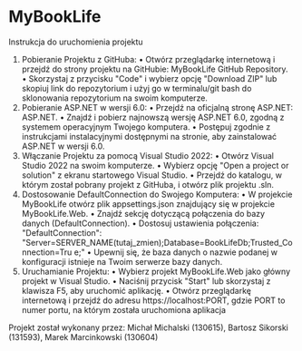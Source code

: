 # MyBookLife
Instrukcja do uruchomienia projektu
1. Pobieranie Projektu z GitHuba:
• Otwórz przeglądarkę internetową i przejdź do strony projektu na GitHubie: 
MyBookLife GitHub Repository.
• Skorzystaj z przycisku "Code" i wybierz opcję "Download ZIP" lub skopiuj link do 
repozytorium i użyj go w terminalu/git bash do sklonowania repozytorium na swoim 
komputerze.
2. Pobieranie ASP.NET w wersji 6.0:
• Przejdź na oficjalną stronę ASP.NET: ASP.NET.
• Znajdź i pobierz najnowszą wersję ASP.NET 6.0, zgodną z systemem operacyjnym 
Twojego komputera.
• Postępuj zgodnie z instrukcjami instalacyjnymi dostępnymi na stronie, aby 
zainstalować ASP.NET w wersji 6.0.
3. Włączanie Projektu za pomocą Visual Studio 2022:
• Otwórz Visual Studio 2022 na swoim komputerze.
• Wybierz opcję "Open a project or solution" z ekranu startowego Visual Studio.
• Przejdź do katalogu, w którym został pobrany projekt z GitHuba, i otwórz plik 
projektu .sln.
4. Dostosowanie DefaultConnection do Swojego Komputera:
• W projekcie MyBookLife otwórz plik appsettings.json znajdujący się w projekcie 
MyBookLife.Web.
• Znajdź sekcję dotyczącą połączenia do bazy danych (DefaultConnection).
• Dostosuj ustawienia połączenia: "DefaultConnection": 
"Server=SERVER_NAME(tutaj_zmien);Database=BookLifeDb;Trusted_Connection=Tru
e;"
• Upewnij się, że baza danych o nazwie podanej w konfiguracji istnieje na Twoim 
serwerze bazy danych.
5. Uruchamianie Projektu:
• Wybierz projekt MyBookLife.Web jako główny projekt w Visual Studio.
• Naciśnij przycisk "Start" lub skorzystaj z klawisza F5, aby uruchomić aplikację.
• Otwórz przeglądarkę internetową i przejdź do adresu https://localhost:PORT, gdzie 
PORT to numer portu, na którym została uruchomiona aplikacja

Projekt został wykonany przez: Michał Michalski (130615), Bartosz Sikorski (131593), Marek Marcinkowski (130604)
